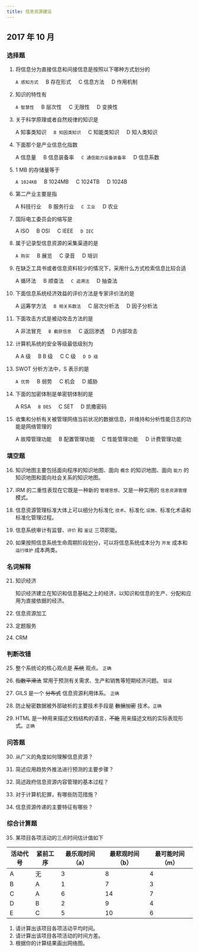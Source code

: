 ```yaml
---
title: 信息资源建设
---
```


## 2017 年 10 月

### 选择题

1. 将信息分为直接信息和间接信息是按照以下哪种方式划分的

   `A 感知方式` &nbsp;&nbsp;&nbsp; B 存在形式 &nbsp;&nbsp;&nbsp; C 信息方法 &nbsp;&nbsp;&nbsp; D 作用机制

2. 知识的特性有

   `A 智慧性` &nbsp;&nbsp;&nbsp; B 层次性 &nbsp;&nbsp;&nbsp; C 无限性 &nbsp;&nbsp;&nbsp; D 变换性

3. 关于科学原理或者自然规律的知识是

   A 知事类知识 &nbsp;&nbsp;&nbsp; `B 知因类知识` &nbsp;&nbsp;&nbsp; C 知能类知识 &nbsp;&nbsp;&nbsp; D 知人类知识

4. 下面那个是产业信息化指数

   A 信息量 &nbsp;&nbsp;&nbsp; B 信息装备率 &nbsp;&nbsp;&nbsp; `C 通信能力设备装备率` &nbsp;&nbsp;&nbsp; D 信息系数

5. 1 MB 的存储量等于

   `A 1024KB` &nbsp;&nbsp;&nbsp; B 1024MB &nbsp;&nbsp;&nbsp; C 1024TB &nbsp;&nbsp;&nbsp; D 1024B

6. 第二产业主要是指

   A 科技行业 &nbsp;&nbsp;&nbsp; B 服务行业 &nbsp;&nbsp;&nbsp; `C 工业` &nbsp;&nbsp;&nbsp; D 农业

7. 国际电工委员会的缩写是

   A ISO &nbsp;&nbsp;&nbsp; B OSI &nbsp;&nbsp;&nbsp; C IEEE &nbsp;&nbsp;&nbsp; `D IEC`

8. 属于记录型信息资源的采集渠道的是

   `A 购买` &nbsp;&nbsp;&nbsp; B 展览 &nbsp;&nbsp;&nbsp; C 录音 &nbsp;&nbsp;&nbsp; D 培训

9. 在缺乏工具书或者信息资料较少的情况下，采用什么方式检索信息比较合适

   A 循环法 &nbsp;&nbsp;&nbsp; B 顺查法 &nbsp;&nbsp;&nbsp; `C 追溯法` &nbsp;&nbsp;&nbsp; D 抽查法

10. 下面信息系统经济效益的评价方法是专家评价法的是

    A 运筹学方法 &nbsp;&nbsp;&nbsp; `B 相关系数法` &nbsp;&nbsp;&nbsp; C 层次分析法 &nbsp;&nbsp;&nbsp; D 因子分析法

11. 下面攻击方式是被动攻击方法的是

    A 非法冒充 &nbsp;&nbsp;&nbsp; `B 截获信息` &nbsp;&nbsp;&nbsp; C 返回渗透 &nbsp;&nbsp;&nbsp; D 内部攻击

12. 计算机系统的安全等级最低级别为

    A A 级 &nbsp;&nbsp;&nbsp; B B 级 &nbsp;&nbsp;&nbsp; C C 级 &nbsp;&nbsp;&nbsp; `D D 级`

13. SWOT 分析方法中，S 表示的是

    `A 优势` &nbsp;&nbsp;&nbsp; B 弱势 &nbsp;&nbsp;&nbsp; C 机会 &nbsp;&nbsp;&nbsp; D 威胁

14. 下面的加密体制是单密钥体制的是

    A RSA &nbsp;&nbsp;&nbsp; `B DES` &nbsp;&nbsp;&nbsp; C SET &nbsp;&nbsp;&nbsp; D 凯撒密码

15. 收集和分析有关被管理网络当前状况的数据信息，并维持和分析性能日志的功能是网络管理的

    A 故障管理功能 &nbsp;&nbsp;&nbsp; B 配置管理功能 &nbsp;&nbsp;&nbsp; C 性能管理功能 &nbsp;&nbsp;&nbsp; D 计费管理功能

### 填空题

16. 知识地图主要包括面向程序的知识地图、面向 `概念` 的知识地图、面向 `能力` 的知识地图和面向社会关系的知识地图。

17. IRM 的二重性表现在它既是一种新的 `管理思想`、又是一种实用的 `信息资源管理` 模式。

18. 信息资源管理标准大体上可以细分为标准化 `技术`、标准化 `设施`、标准化术语和标准化管理过程。

19. 信息系统审计有监督、`评价` 和 `鉴证` 三项职能。

20. 如果按照信息系统生命周期阶段划分，可以将信息系统成本分为 `开发` 成本和 `运行维护` 成本两类。

### 名词解释

21. 知识经济

    知识经济建立在知识和信息基础之上的经济，以知识和信息的生产、分配和应用为直接依据的经济。

22. 信息资源加工

23. 定题服务

24. CRM

### 判断改错

25. 整个系统论的核心观点是 <s>系统</s> 观点。 `正确`

26. <s>指数平滑法</s> 常用于预测有关需求、生产和销售等短期经济问题。 `错误`

27. GILS 是一个 <s>分布式</s> 信息资源利用体系。 `正确`

28. 防止秘密数据被外部破析的主要技术手段是 <s>数据加密</s> 技术。`正确`

29. HTML 是一种用来描述文档结构的语言，<s>不能</s> 用来描述文档的实际表现形式。`正确`

### 问答题

30. 从广义的角度如何理解信息资源？

31. 简述应用趋势外推法进行预测的主要步骤？

32. 简述政府信息资源内容管理的基本过程？

33. 对于计算机犯罪，有哪些防范措施？

34. 信息资源传递的主要特征有哪些？

### 综合计算题

35. 某项目各项活动的三点时间估计值如下

| 活动代号 | 紧前工序 | 最乐观时间（a） | 最悲观时间（b） | 最可能时间（m） |
| -------- | -------- | --------------- | --------------- | --------------- |
| A        | 无       | 3               | 8               | 4               |
| B        | A        | 1               | 7               | 3               |
| C        | A        | 6               | 14              | 7               |
| D        | B        | 2               | 9               | 4               |
| E        | C        | 5               | 10              | 6               |

1.  请计算出该项目各项活动平均时间。
2.  请计算出该项目各项活动的时间方差。
3.  根据你的计算结果画出网络图。
